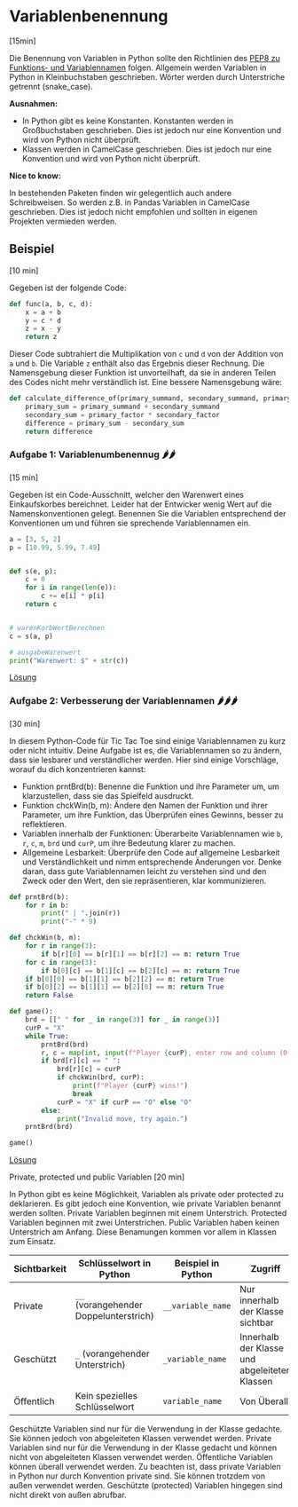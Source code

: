 # Variablenbenennung
[15min]

Die Benennung von Variablen in Python sollte den Richtlinien des [PEP8 zu Funktions- und Variablennamen](https://peps.python.org/pep-0008/#function-and-variable-names) folgen. Allgemein werden Variablen in Python in Kleinbuchstaben geschrieben. Wörter werden durch Unterstriche getrennt (snake_case).

**Ausnahmen:**

* In Python gibt es keine Konstanten. Konstanten werden in Großbuchstaben geschrieben. Dies ist jedoch nur eine Konvention und wird von Python nicht überprüft.
* Klassen werden in CamelCase geschrieben. Dies ist jedoch nur eine Konvention und wird von Python nicht überprüft.

**Nice to know:**

In bestehenden Paketen finden wir gelegentlich auch andere Schreibweisen. So werden z.B. in Pandas Variablen in CamelCase geschrieben. Dies ist jedoch nicht empfohlen und sollten in eigenen Projekten vermieden werden.

## Beispiel
[10 min]

Gegeben ist der folgende Code:
```python
def func(a, b, c, d):
    x = a + b
    y = c * d
    z = x - y
    return z
```
Dieser Code subtrahiert die Multiplikation von `c` und `d` von der Addition von `a` und `b`. Die Variable `z` enthält also das Ergebnis dieser Rechnung. Die Namensgebung dieser Funktion ist unvorteilhaft, da sie in anderen Teilen des Codes nicht mehr verständlich ist. Eine bessere Namensgebung wäre:

```python
def calculate_difference_of(primary_summand, secondary_summand, primary_factor, secondary_factor):
    primary_sum = primary_summand + secondary_summand
    secondary_sum = primary_factor * secondary_factor
    difference = primary_sum - secondary_sum
    return difference
```

### Aufgabe 1: Variablenumbenennug 🌶🌶
[15 min]

Gegeben ist ein Code-Ausschnitt, welcher den Warenwert eines Einkaufskorbes bereichnet. Leider hat der Entwicker wenig Wert auf die Namenskonventionen gelegt. Benennen Sie die Variablen entsprechend der Konventionen um und führen sie sprechende Variablennamen ein.

```python
a = [3, 5, 2]  
p = [10.99, 5.99, 7.49]  


def s(e, p):
    c = 0
    for i in range(len(e)):
        c += e[i] * p[i]
    return c


# warenKorbWertBerechnen
c = s(a, p)

# ausgabeWarenwert
print("Warenwert: $" + str(c))
```

[Lösung](solution.md#lsung-aufgabe-1)

### Aufgabe 2: Verbesserung der Variablennamen 🌶🌶🌶
[30 min]

In diesem Python-Code für Tic Tac Toe sind einige Variablennamen zu kurz oder nicht intuitiv. Deine Aufgabe ist es, die Variablennamen so zu ändern, dass sie lesbarer und verständlicher werden. Hier sind einige Vorschläge, worauf du dich konzentrieren kannst:

* Funktion prntBrd(b): Benenne die Funktion und ihre Parameter um, um klarzustellen, dass sie das Spielfeld ausdruckt.
* Funktion chckWin(b, m): Ändere den Namen der Funktion und ihrer Parameter, um ihre Funktion, das Überprüfen eines Gewinns, besser zu reflektieren.
* Variablen innerhalb der Funktionen: Überarbeite Variablennamen wie `b`, `r`, `c`, `m`, `brd` und `curP`, um ihre Bedeutung klarer zu machen.
* Allgemeine Lesbarkeit: Überprüfe den Code auf allgemeine Lesbarkeit und Verständlichkeit und nimm entsprechende Änderungen vor. Denke daran, dass gute Variablennamen leicht zu verstehen sind und den Zweck oder den Wert, den sie repräsentieren, klar kommunizieren.

```python
def prntBrd(b):
    for r in b:
        print(" | ".join(r))
        print("-" * 9)

def chckWin(b, m):
    for r in range(3):
        if b[r][0] == b[r][1] == b[r][2] == m: return True
    for c in range(3):
        if b[0][c] == b[1][c] == b[2][c] == m: return True
    if b[0][0] == b[1][1] == b[2][2] == m: return True
    if b[0][2] == b[1][1] == b[2][0] == m: return True
    return False

def game():
    brd = [[" " for _ in range(3)] for _ in range(3)]
    curP = "X"
    while True:
        prntBrd(brd)
        r, c = map(int, input(f"Player {curP}, enter row and column (0-2): ").split())
        if brd[r][c] == " ":
            brd[r][c] = curP
            if chckWin(brd, curP):
                print(f"Player {curP} wins!")
                break
            curP = "X" if curP == "O" else "O"
        else:
            print("Invalid move, try again.")
    prntBrd(brd)

game()
```

[Lösung](solution.md#lsung-aufgabe-2)

Private, protected und public Variablen
[20 min]

In Python gibt es keine Möglichkeit, Variablen als private oder protected zu deklarieren. Es gibt jedoch eine Konvention, wie private Variablen benannt werden sollten. Private Variablen beginnen mit einem Unterstrich. Protected Variablen beginnen mit zwei Unterstrichen. Public Variablen haben keinen Unterstrich am Anfang. Diese Benamungen kommen vor allem in Klassen zum Einsatz.

| Sichtbarkeit | Schlüsselwort in Python                | Beispiel in Python | Zugriff                                       |
|--------------|----------------------------------------|--------------------|-----------------------------------------------|
| Private      | `__` (vorangehender Doppelunterstrich) | `__variable_name`  | Nur innerhalb der Klasse sichtbar             |
| Geschützt    | `_` (vorangehender Unterstrich)        | `_variable_name`   | Innerhalb der Klasse und abgeleiteten Klassen |
| Öffentlich   | Kein spezielles Schlüsselwort          | `variable_name`    | Von Überall                                   |

Geschützte Variablen sind nur für die Verwendung in der Klasse gedachte. Sie können jedoch von abgeleiteten Klassen verwendet werden. Private Variablen sind nur für die Verwendung in der Klasse gedacht und können nicht von abgeleiteten Klassen verwendet werden. Öffentliche Variablen können überall verwendet werden. Zu beachten ist, dass private Variablen in Python nur durch Konvention private sind. Sie können trotzdem von außen verwendet werden. Geschützte (protected) Variablen hingegen sind nicht direkt von außen abrufbar.
